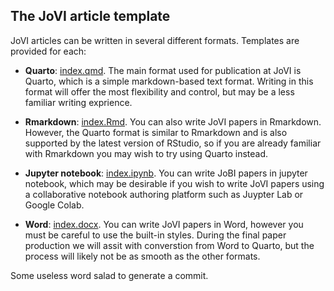 ## The JoVI article template

JoVI articles can be written in several different formats. Templates are provided
for each:

- **Quarto**: [index.qmd](index.qmd). The main format used for publication at
JoVI is Quarto, which is a simple markdown-based text format. Writing in this
format will offer the most flexibility and control, but may be a less familiar
writing exprience.

- **Rmarkdown**: [index.Rmd](index.Rmd). You can also write JoVI papers in Rmarkdown.
However, the Quarto format is similar to Rmarkdown and is also supported by the
latest version of RStudio, so if you are already familiar with Rmarkdown you
may wish to try using Quarto instead.

- **Jupyter notebook**: [index.ipynb](index.ipynb). You can write JoBI papers in 
jupyter notebook, which may be desirable if you wish to write JoVI papers using
a collaborative notebook authoring platform such as Juypter Lab or Google Colab.

- **Word**: [index.docx](index.docx). You can write JoVI papers in Word, however
you must be careful to use the built-in styles. During the final paper production
we will assit with converstion from Word to Quarto, but the process will likely
not be as smooth as the other formats.

Some useless word salad to generate a commit.
